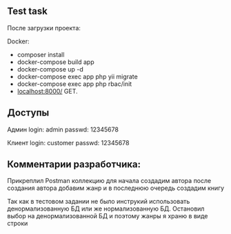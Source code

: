 
## Test task

После загрузки проекта:

Docker:
- composer install
- docker-compose build app
- docker-compose up -d
- docker-compose exec app php yii migrate
- docker-compose exec app php rbac/init
- [localhost:8000/](localhost:8000/) GET.


## Доступы
Админ
login: admin
passwd: 12345678

Клиент
login: customer
passwd: 12345678
## Комментарии разработчика:
Прикреплил Postman коллекцию
для начала создадим автора после создания автора добавим жанр и в последнюю очередь создадим книгу

Так как в тестовом задании не было инструкий использовать денормализованную БД или же нормализованную БД.
Остановил выбор на денормализованной БД и поэтому жанры я храню в виде строки

